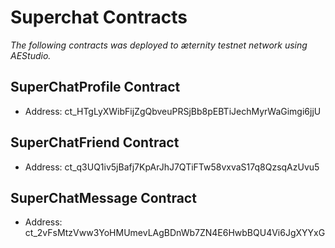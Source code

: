 # Superchat Contracts

_The following contracts was deployed to æternity testnet network using AEStudio._

## SuperChatProfile Contract
- Address: ct_HTgLyXWibFijZgQbveuPRSjBb8pEBTiJechMyrWaGimgi6jjU

## SuperChatFriend Contract
- Address: ct_q3UQ1iv5jBafj7KpArJhJ7QTiFTw58vxvaS17q8QzsqAzUvu5

## SuperChatMessage Contract
- Address: ct_2vFsMtzVww3YoHMUmevLAgBDnWb7ZN4E6HwbBQU4Vi6JgXYYxG